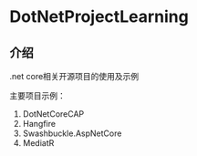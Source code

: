 # DotNetProjectLearning


## 介绍
.net core相关开源项目的使用及示例


主要项目示例：
1. DotNetCoreCAP
2. Hangfire
3. Swashbuckle.AspNetCore
4. MediatR


